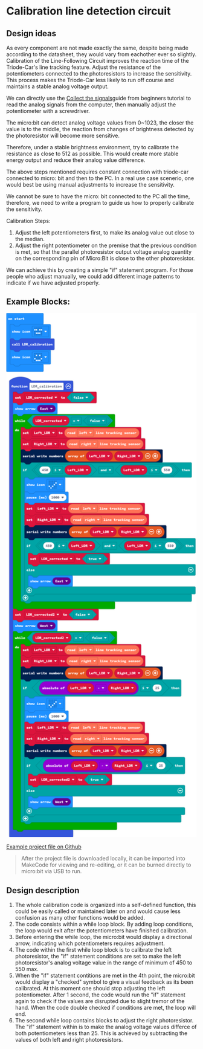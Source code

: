 # Calibration line detection circuit

## Design ideas

As every component are not made exactly the same, despite being made according to the datasheet, they would vary from eachother ever so slightly. Calibration of the Line-Following Circuit improves the reaction time of the Triode-Car's line tracking feature. Adjust the resistance of the potentiometers connected to the photoresistors to increase the sensitivity. This process makes the Triode-Car less likely to run off course and maintains a stable analog voltage output.

We can directly use the [Collect the signals](read_LDR.html)guide from beginners tutorial to read the analog signals from the computer, then manually adjust the potentiometer with a screwdriver.

The micro:bit can detect analog voltage values from 0~1023, the closer the value is to the middle, the reaction from changes of brightness detected by the photoresistor will become more sensitive.

Therefore, under a stable brightness environment, try to calibrate the resistance as close to 512 as possible. This would create more stable energy output and reduce their analog value difference.

The above steps mentioned requires constant connection with triode-car connected to micro: bit and then to the PC. In a real use case scenerio, one would best be using manual adjustments to increase the sensitivity.

We cannot be sure to have the micro: bit connected to the PC all the time, therefore, we need to write a program to guide us how to properly calibrate the sensitivity.

Calibration Steps:

1. Adjust the left potentiometers first, to make its analog value out close to the median.
2. Adjust the right potentiometer on the premise that the previous condition is met, so that the parallel photoresistor output voltage analog quantity on the corresponding pin of Micro:Bit is close to the other photoresistor.

We can achieve this by creating a simple "if" statement program. For those people who adjust manually, we could add different image patterns to indicate if we have adjusted properly.

## Example Blocks:

<div align=center>
<img src="../assets/Triode-car_LDR_calibration_1.png" width="600"/>
</div>

[Example project file on Github](https://github.com/Wind-stormger/Makecode/blob/master/microbit-Triode-car_LDR_calibration_2.hex)

> After the project file is downloaded locally, it can be imported into MakeCode for viewing and re-editing, or it can be burned directly to micro:bit via USB to run.

## Design description 

1. The whole calibration code is organized into a self-defined function, this could be easily called or maintained later on and would cause less confusion as many other functions would be added.
2. The code consists within a while loop block. By adding loop conditions, the loop would exit after the potentiometers have finished calibration.
3. Before entering the while loop, the micro:bit would display a directional arrow, indicating which potentiometers requires adjustment.
4. The code within the first while loop block is to calibrate the left photoresistor, the "if" statement conditions are set to make the left photoresistor's analog voltage value in the range of minimum of 450 to 550 max.
5. When the "if" statement contitions are met in the 4th point, the micro:bit would display a "checked" symbol to give a visual feedback as its been calibrated. At this moment one should stop adjusting the left potentiometer. After 1 second, the code would run the "if" statement again to check if the values are disrupted due to slight tremor of the hand. When the code double checked if conditions are met, the loop will end.
6. The second while loop contains blocks to adjust the right photoresistor. The "if" statement within is to make the analog voltage values differce of both potentiometers less than 25. This is achieved by subtracting the values of both left and right photoresistors.